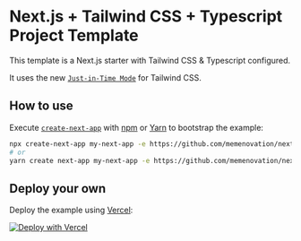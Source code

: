 # Next.js + Tailwind CSS + Typescript Project Template

This template is a Next.js starter with Tailwind CSS & Typescript configured.

It uses the new [`Just-in-Time Mode`](https://tailwindcss.com/docs/just-in-time-mode) for Tailwind CSS.

## How to use

Execute [`create-next-app`](https://github.com/vercel/next.js/tree/canary/packages/create-next-app) with [npm](https://docs.npmjs.com/cli/init) or [Yarn](https://yarnpkg.com/lang/en/docs/cli/create/) to bootstrap the example:

```bash
npx create-next-app my-next-app -e https://github.com/memenovation/next-frondend
# or
yarn create next-app my-next-app -e https://github.com/memenovation/next-frondend
```

## Deploy your own

Deploy the example using [Vercel](https://vercel.com/):

[![Deploy with Vercel](https://vercel.com/button)](https://vercel.com/new/git/external?repository-url=https://github.com/memenovation/next-frondend)
